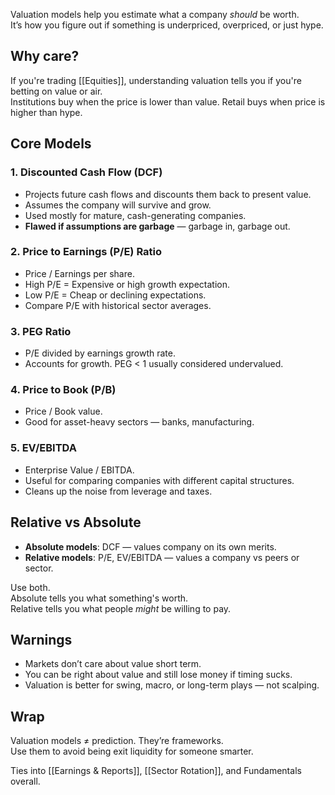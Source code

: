 Valuation models help you estimate what a company *should* be worth.  
It’s how you figure out if something is underpriced, overpriced, or just hype.

## Why care?

If you're trading [[Equities]], understanding valuation tells you if you're betting on value or air.  
Institutions buy when the price is lower than value. Retail buys when price is higher than hype.

## Core Models

### 1. **Discounted Cash Flow (DCF)**
- Projects future cash flows and discounts them back to present value.
- Assumes the company will survive and grow.
- Used mostly for mature, cash-generating companies.
- **Flawed if assumptions are garbage** — garbage in, garbage out.

### 2. **Price to Earnings (P/E) Ratio**
- Price / Earnings per share.
- High P/E = Expensive or high growth expectation.
- Low P/E = Cheap or declining expectations.
- Compare P/E with historical sector averages.

### 3. **PEG Ratio**
- P/E divided by earnings growth rate.
- Accounts for growth. PEG < 1 usually considered undervalued.

### 4. **Price to Book (P/B)**
- Price / Book value.
- Good for asset-heavy sectors — banks, manufacturing.

### 5. **EV/EBITDA**
- Enterprise Value / EBITDA.
- Useful for comparing companies with different capital structures.
- Cleans up the noise from leverage and taxes.

## Relative vs Absolute

- **Absolute models**: DCF — values company on its own merits.
- **Relative models**: P/E, EV/EBITDA — values a company vs peers or sector.

Use both.  
Absolute tells you what something's worth.  
Relative tells you what people *might* be willing to pay.
## Warnings

- Markets don’t care about value short term.
- You can be right about value and still lose money if timing sucks.
- Valuation is better for swing, macro, or long-term plays — not scalping.

## Wrap

Valuation models ≠ prediction. They’re frameworks.  
Use them to avoid being exit liquidity for someone smarter.

Ties into [[Earnings & Reports]], [[Sector Rotation]], and Fundamentals overall.